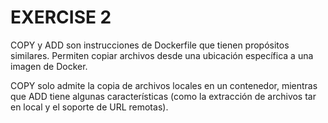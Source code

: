 EXERCISE 2
==========

COPY y ADD son instrucciones de Dockerfile que tienen propósitos similares. Permiten copiar archivos desde una ubicación específica a una imagen de Docker.

COPY solo admite la copia de archivos locales en un contenedor, mientras que ADD tiene algunas características (como la extracción de archivos tar en local y el soporte de URL remotas). 